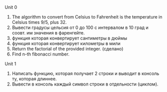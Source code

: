 Unit 0

1. The algorithm to convert from Celsius to Fahrenheit is the temperature in Celsius times 9/5, plus 32.
1. Вывести градусы цельсия от 0 до 100 с интервалом в 10 град и соовт. им значения в фаренгейте.
1. функция которая конвертирует сантиметры в дюймы
1. функция которая конвертирует километры в мили
2. Return the factorial of the provided integer. (сделано)
3. Find n-th fibonacci number.

Unit 1

1. Написать функцию, которая получает 2 строки и выводит в консоль ту, которая длиннее.
1. Вывести в консоль каждый символ строки в отдельности (циклом).